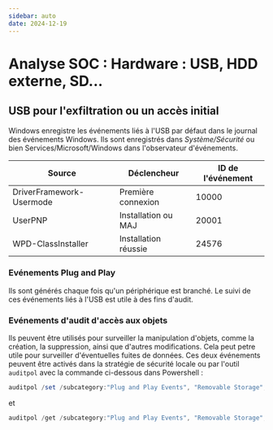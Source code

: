 ```yaml
---
sidebar: auto
date: 2024-12-19
---
```


# Analyse SOC : Hardware : USB, HDD externe, SD...
<ESDInfo />

## USB pour l'exfiltration ou un accès initial

Windows enregistre les événements liés à l'USB par défaut dans le journal des événements Windows. Ils sont enregistrés dans *Système/Sécurité* ou bien Services/Microsoft/Windows dans l'observateur d'événements.

|Source|Déclencheur|ID de l'événement|
|-|-|-|
|DriverFramework-Usermode|Première connexion|10000|
|UserPNP|Installation ou MAJ|20001|
|WPD-ClassInstaller|Installation réussie|24576|

### Evénements Plug and Play

Ils sont générés chaque fois qu'un périphérique est branché. Le suivi de ces événements liés à l'USB est utile à des fins d'audit.

### Evénements d'audit d'accès aux objets

Ils peuvent être utilisés pour surveiller la manipulation d'objets, comme la création, la suppression, ainsi que d'autres modifications. Cela peut petre utile pour surveiller d'éventuelles fuites de données. Ces deux événements peuvent être activés dans la stratégie de sécurité locale ou par l'outil `auditpol` avec la commande ci-dessous dans Powershell :

```powershell
auditpol /set /subcategory:"Plug and Play Events", "Removable Storage", "Handle Manipulation" /success:enable /failure:enable
```
et
```powershell
auditpol /get /subcategory:"Plug and Play Events", "Removable Storage", "Handle Manipulation"
```


